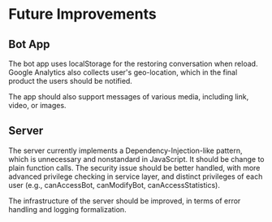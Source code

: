 # Future Improvements

## Bot App

The bot app uses localStorage for the restoring conversation when reload. Google Analytics also collects user's geo-location, which in the final product the users should be notified.

The app should also support messages of various media, including link, video, or images.

## Server

The server currently implements a Dependency-Injection-like pattern, which is unnecessary and nonstandard in JavaScript. It should be change to plain function calls. The security issue should be better handled, with more advanced privilege checking in service layer, and distinct privileges of each user (e.g., canAccessBot, canModifyBot, canAccessStatistics).

The infrastructure of the server should be improved, in terms of error handling and logging formalization.

